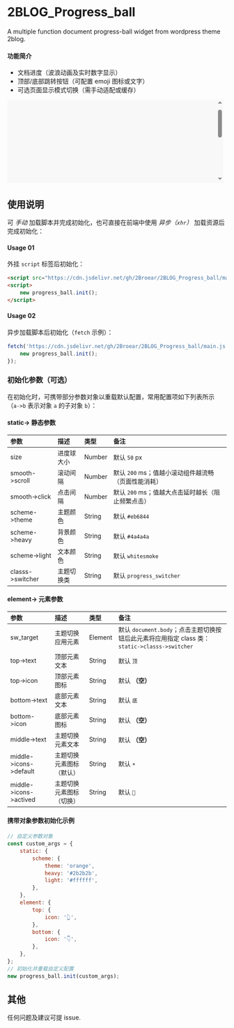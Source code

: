 # 2BLOG_Progress_ball
A multiple function document progress-ball widget from wordpress theme 2blog.

#### 功能简介

- 文档进度（波浪动画及实时数字显示）
- 顶部/底部跳转按钮（可配置 emoji 图标或文字）
- 可选页面显示模式切换（需手动适配或缓存）

![2blog_widget](https://raw.githubusercontent.com/2Broear/2BLOG_Progress_ball/main/2blog_progress_ball.gif "2blog progress ball")

## 使用说明
可 _手动_ 加载脚本并完成初始化，也可直接在前端中使用 _异步（`xhr`）_ 加载资源后完成初始化：
#### Usage 01
外挂 `script` 标签后初始化：
```html
<script src="https://cdn.jsdelivr.net/gh/2Broear/2BLOG_Progress_ball/main.js"></script>
<script>
    new progress_ball.init();
</script>
```
#### Usage 02
异步加载脚本后初始化（`fetch` 示例）：
```javascript
fetch('https://cdn.jsdelivr.net/gh/2Broear/2BLOG_Progress_ball/main.js').then(()=>{
    new progress_ball.init();
});
```
### 初始化参数（可选）
在初始化时，可携带部分参数对象以重载默认配置，常用配置项如下列表所示（`a->b` 表示对象 `a` 的子对象 `b`）：

#### static-> 静态参数

| 参数 | 描述 | 类型 | 备注 |
| :---- | :---- | :---- | :---- |
| size | 进度球大小 | Number | 默认 `50` px |
| smooth->scroll | 滚动间隔 | Number | 默认 `200` ms；值越小滚动组件越流畅（页面性能消耗） |
| smooth->click | 点击间隔 | Number | 默认 `200` ms；值越大点击延时越长（阻止频繁点击） |
| scheme->theme | 主题颜色 | String | 默认 `#eb6844` |
| scheme->heavy | 背景颜色 | String | 默认 `#4a4a4a` |
| scheme->light | 文本颜色 | String | 默认 `whitesmoke` |
| classs->switcher | 主题切换类 | String | 默认 `progress_switcher` |

#### element-> 元素参数

| 参数 | 描述 | 类型 | 备注 |
| :---- | :---- | :---- | :---- |
| sw_target | 主题切换应用元素 | Element | 默认 `document.body`；点击主题切换按钮后此元素将应用指定 class 类：`static->classs->switcher` |
| top->text | 顶部元素文本 | String | 默认 `顶` |
| top->icon | 顶部元素图标 | String | 默认 __（空）__ |
| bottom->text | 底部元素文本 | String | 默认 `底` |
| bottom->icon | 底部元素图标 | String | 默认 __（空）__ |
| middle->text | 主题切换元素文本 | String | 默认 __（空）__ |
| middle->icons->default | 主题切换元素图标（默认） | String | 默认 `☀️` |
| middle->icons->actived | 主题切换元素图标（切换） | String | 默认 `🌙` |

#### 携带对象参数初始化示例
```javascript
// 自定义参数对象
const custom_args = {
    static: {
        scheme: {
            theme: 'orange',
            heavy: '#2b2b2b',
            light: '#ffffff',
        },
    },
    element: {
        top: {
            icon: '👆',
        },
        bottom: {
            icon: '👇',
        },
    },
};
// 初始化并重载自定义配置
new progress_ball.init(custom_args);
```

## 其他
任何问题及建议可提 issue.

